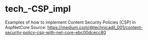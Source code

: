 # tech_-CSP_impl
Examples of how to implement Content Security Policies (CSP) in AspNetCore
Source: https://medium.com/@technicadil_001/content-security-policy-csp-with-net-core-ebc00dcecc80
